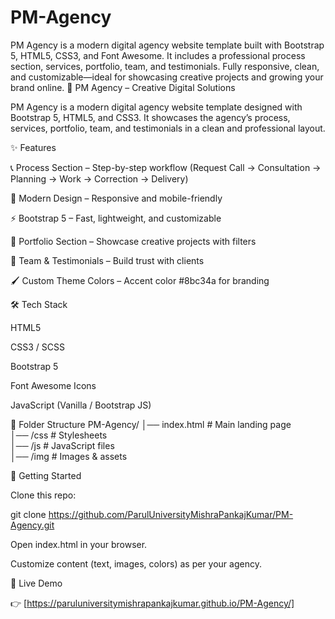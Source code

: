 # PM-Agency
PM Agency is a modern digital agency website template built with Bootstrap 5, HTML5, CSS3, and Font Awesome. It includes a professional process section, services, portfolio, team, and testimonials. Fully responsive, clean, and customizable—ideal for showcasing creative projects and growing your brand online.
🚀 PM Agency – Creative Digital Solutions

PM Agency is a modern digital agency website template designed with Bootstrap 5, HTML5, and CSS3.
It showcases the agency’s process, services, portfolio, team, and testimonials in a clean and professional layout.

✨ Features

📞 Process Section – Step-by-step workflow (Request Call → Consultation → Planning → Work → Correction → Delivery)

🎨 Modern Design – Responsive and mobile-friendly

⚡ Bootstrap 5 – Fast, lightweight, and customizable

💼 Portfolio Section – Showcase creative projects with filters

👥 Team & Testimonials – Build trust with clients

🖌️ Custom Theme Colors – Accent color #8bc34a for branding

🛠️ Tech Stack

HTML5

CSS3 / SCSS

Bootstrap 5

Font Awesome Icons

JavaScript (Vanilla / Bootstrap JS)

📂 Folder Structure
PM-Agency/
│── index.html         # Main landing page  
│── /css               # Stylesheets  
│── /js                # JavaScript files  
│── /img               # Images & assets  
 

🚀 Getting Started

Clone this repo:

git clone https://github.com/ParulUniversityMishraPankajKumar/PM-Agency.git


Open index.html in your browser.

Customize content (text, images, colors) as per your agency.

📌 Live Demo

👉 [https://paruluniversitymishrapankajkumar.github.io/PM-Agency/]
